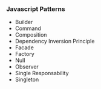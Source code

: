### Javascript Patterns

* Builder
* Command
* Composition
* Dependency Inversion Principle
* Facade 
* Factory 
* Null
* Observer
* Single Responsability
* Singleton
